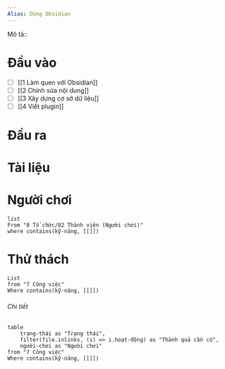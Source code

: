 ```yaml
---
Alias: Dùng Obsidian
---
```

Mô tả::
# Đầu vào
- [ ] [[1 Làm quen với Obsidian]]
- [ ] [[2 Chỉnh sửa nội dung]]
- [ ] [[3 Xây dựng cơ sở dữ liệu]]
- [ ] [[4 Viết plugin]]
# Đầu ra
# Tài liệu

# Người chơi
```dataview
list
From "8 Tổ chức/82 Thành viên (Người chơi)" 
where contains(kỹ-năng, [[]])
```

# Thử thách
```dataview 
List
from "7 Công việc"
Where contains(kỹ-năng, [[]])
```
###### Chi tiết
```dataview
table 
	trạng-thái as "Trạng thái", 
	filter(file.inlinks, (i) => i.hoạt-động) as "Thành quả cần có",
	người-chơi as "Người chơi"
from "7 Công việc"
Where contains(kỹ-năng, [[]])
```

